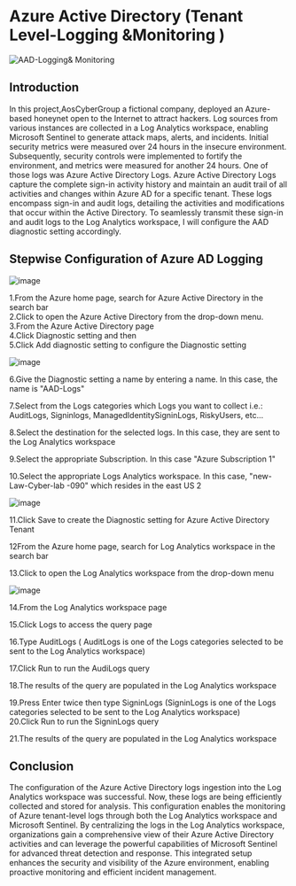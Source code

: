 
# Azure Active Directory (Tenant Level-Logging &Monitoring )
![AAD-Logging& Monitoring ](https://github.com/NATASHASAINI/AZURETENANT/assets/156629309/59a50e19-33ad-48ab-8e44-18fba036c2f0)

## Introduction
In this project,AosCyberGroup a fictional company, deployed an Azure-based honeynet open to the Internet to attract hackers. Log sources from various instances are collected in a Log Analytics workspace, enabling Microsoft Sentinel to generate attack maps, alerts, and incidents. Initial security metrics were measured over 24 hours in the insecure environment. Subsequently, security controls were implemented to fortify the environment, and metrics were measured for another 24 hours. One of those logs was Azure Active Directory Logs. Azure Active Directory Logs capture the complete sign-in activity history and maintain an audit trail of all activities and changes within Azure AD for a specific tenant. These logs encompass sign-in and audit logs, detailing the activities and modifications that occur within the Active Directory. To seamlessly transmit these sign-in and audit logs to the Log Analytics workspace, I will configure the AAD diagnostic setting accordingly.

## Stepwise Configuration of Azure AD Logging

![image](https://github.com/NATASHASAINI/AZURETENANT/assets/156629309/8aa8a261-a5ed-46ca-9b5d-c5435335cacd)


1.From the Azure home page, search for Azure Active Directory in the search bar<br>
2.Click to open the Azure Active Directory from the drop-down menu.<br>
3.From the Azure Active Directory page<br>
4.Click Diagnostic setting and then<br>
5.Click Add diagnostic setting to configure the Diagnostic setting<br>

![image](https://github.com/NATASHASAINI/AZURETENANT/assets/156629309/69e5e045-177b-4bbd-b276-5f2574517abc)

6.Give the Diagnostic setting a name by entering a name. In this case, the name is "AAD-Logs"<br>

7.Select from the Logs categories which Logs you want to collect i.e.: AuditLogs, Signinlogs, ManagedIdentitySigninLogs, RiskyUsers, etc...<br>

8.Select the destination for the selected logs. In this case, they are sent to the Log Analytics workspace<br>

9.Select the appropriate Subscription. In this case "Azure Subscription 1"<br>

10.Select the appropriate Logs Analytics workspace. In this case, "new-Law-Cyber-lab -090" which resides in the east US 2<br>

![image](https://github.com/NATASHASAINI/AZURETENANT/assets/156629309/b8134526-ff56-45a4-a6e8-ba0eeaddd386)


11.Click Save to create the Diagnostic setting for Azure Active Directory Tenant<br>

12From the Azure home page, search for Log Analytics workspace in the search bar<br>

13.Click to open the Log Analytics workspace from the drop-down menu<br>

![image](https://github.com/NATASHASAINI/AZURETENANT/assets/156629309/f9c851c5-f704-41ac-858e-52e61180c4e1)


14.From the Log Analytics workspace page<br>

15.Click Logs to access the query page<br>

16.Type AuditLogs ( AuditLogs is one of the Logs categories selected to be sent to the Log Analytics workspace)<br>

17.Click Run to run the AudiLogs query<br>

18.The results of the query are populated in the Log Analytics workspace<br>

19.Press Enter twice then type SigninLogs (SigninLogs is one of the Logs categories selected to be sent to the Log Analytics workspace)
<br>
20.Click Run to run the SigninLogs query<br>

21.The results of the query are populated in the Log Analytics workspace<br>

## Conclusion

The configuration of the Azure Active Directory logs ingestion into the Log Analytics workspace was successful. Now, these logs are being efficiently collected and stored for analysis. This configuration enables the monitoring of Azure tenant-level logs through both the Log Analytics workspace and Microsoft Sentinel. By centralizing the logs in the Log Analytics workspace, organizations gain a comprehensive view of their Azure Active Directory activities and can leverage the powerful capabilities of Microsoft Sentinel for advanced threat detection and response. This integrated setup enhances the security and visibility of the Azure environment, enabling proactive monitoring and efficient incident management.



